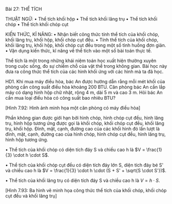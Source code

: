 Bài 27: THỂ TÍCH

THUẬT NGỮ:
• Thể tích khối hộp
• Thể tích khối lăng trụ
• Thể tích khối chóp
• Thể tích khối chóp cụt

KIẾN THỨC, KĨ NĂNG:
• Nhận biết công thức tính thể tích của khối chóp, khối lăng trụ, khối hộp, khối chóp cụt đều.
• Tính thể tích của khối chóp, khối lăng trụ, khối hộp, khối chóp cụt đều trong một số tình huống đơn giản.
• Vận dụng kiến thức, kĩ năng về thể tích vào một số bài toán thực tế.

Thể tích là một trong những khái niệm toán học xuất hiện thường xuyên trong cuộc sống, đo sự chiếm chỗ của vật thể trong không gian. Bài học này đưa ra công thức thể tích của các hình khối ứng với các hình mà ta đã học.

HD1. Khi mua máy điều hòa, bác An được hướng dẫn rằng mỗi mét khối của phòng cần công suất điều hòa khoảng 200 BTU. Căn phòng bác An cần lắp máy có dạng hình hộp chữ nhật, rộng 4 m, dài 5 m và cao 3 m. Hỏi bác An cần mua loại điều hòa có công suất bao nhiêu BTU?

[Hình 7.92: Hình ảnh minh họa một căn phòng có máy điều hòa]

Phần không gian được giới hạn bởi hình chóp, hình chóp cụt đều, hình lăng trụ, hình hộp tương ứng được gọi là khối chóp, khối chóp cụt đều, khối lăng trụ, khối hộp. Đỉnh, mặt, cạnh, đường cao của các khối hình đó lần lượt là đỉnh, mặt, cạnh, đường cao của hình chóp, hình chóp cụt đều, hình lăng trụ, hình hộp tương ứng.

• Thể tích của khối chóp có diện tích đáy S và chiều cao h là $V = \frac{1}{3} \cdot h \cdot S$.

• Thể tích của khối chóp cụt đều có diện tích đáy lớn S, diện tích đáy bé S' và chiều cao h là $V = \frac{1}{3} \cdot h \cdot (S + S' + \sqrt{S \cdot S'})$.

• Thể tích của khối lăng trụ có diện tích đáy S và chiều cao h là $V = h \cdot S$.

[Hình 7.93: Ba hình vẽ minh họa công thức thể tích của khối chóp, khối chóp cụt đều và khối lăng trụ]
